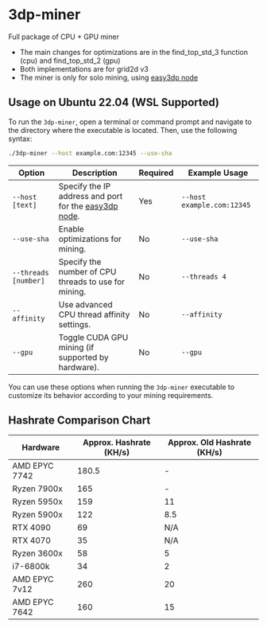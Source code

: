 # 3dp-miner
Full package of CPU + GPU miner

* The main changes for optimizations are in the find_top_std_3 function (cpu) and find_top_std_2 (gpu)
* Both implementations are for grid2d v3
* The miner is only for solo mining, using [easy3dp node](https://github.com/easy-3dp/3DP)

## Usage on Ubuntu 22.04 (WSL Supported)
To run the `3dp-miner`, open a terminal or command prompt and navigate to the directory where the executable is located. Then, use the following syntax:

```bash
./3dp-miner --host example.com:12345 --use-sha
```

| Option         | Description                                                                                   | Required | Example Usage                           |
|----------------|-----------------------------------------------------------------------------------------------|----------|-----------------------------------------|
| `--host [text]`  | Specify the IP address and port for the [easy3dp node](https://github.com/easy-3dp/3DP).                                         | Yes      | `--host example.com:12345`              |
| `--use-sha`      | Enable optimizations for mining.                                                             | No       | `--use-sha`                             |
| `--threads [number]` | Specify the number of CPU threads to use for mining.                                       | No       | `--threads 4`                           |
| `--affinity`     | Use advanced CPU thread affinity settings.                                                    | No       | `--affinity`                            |
| `--gpu`          | Toggle CUDA GPU mining (if supported by hardware).                                                 | No       | `--gpu`                                  |

You can use these options when running the `3dp-miner` executable to customize its behavior according to your mining requirements.

## Hashrate Comparison Chart

| Hardware    | Approx. Hashrate (KH/s) | Approx. Old Hashrate (KH/s) |
|-------------|-----------------|-----------------------|
| AMD EPYC 7742     | 180.5 | - |
| Ryzen 7900x       | 165   | - |
| Ryzen 5950x       | 159   | 11    |
| Ryzen 5900x       | 122   | 8.5   |
| RTX 4090          | 69    | N/A   |
| RTX 4070          | 35    | N/A   |
| Ryzen 3600x       | 58    | 5     |
| i7-6800k          | 34    | 2     |
| AMD EPYC  7v12    | 260   | 20    |
| AMD EPYC  7642    | 160   | 15    |
